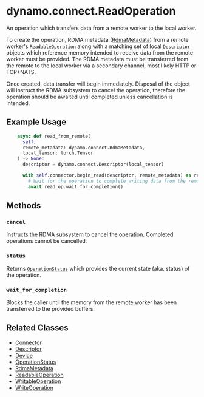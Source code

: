 <!--
SPDX-FileCopyrightText: Copyright (c) 2025 NVIDIA CORPORATION & AFFILIATES. All rights reserved.
SPDX-License-Identifier: Apache-2.0

Licensed under the Apache License, Version 2.0 (the "License");
you may not use this file except in compliance with the License.
You may obtain a copy of the License at

http://www.apache.org/licenses/LICENSE-2.0

Unless required by applicable law or agreed to in writing, software
distributed under the License is distributed on an "AS IS" BASIS,
WITHOUT WARRANTIES OR CONDITIONS OF ANY KIND, either express or implied.
See the License for the specific language governing permissions and
limitations under the License.
-->

# dynamo.connect.ReadOperation

An operation which transfers data from a remote worker to the local worker.

To create the operation, RDMA metadata ([RdmaMetadata](rdma_metadata.md)) from a remote worker's [`ReadableOperation`](readable_operation.md)
along with a matching set of local [`Descriptor`](descriptor.md) objects which reference memory intended to receive data from the remote worker must be provided.
The RDMA metadata must be transferred from the remote to the local worker via a secondary channel, most likely HTTP or TCP+NATS.

Once created, data transfer will begin immediately.
Disposal of the object will instruct the RDMA subsystem to cancel the operation,
therefore the operation should be awaited until completed unless cancellation is intended.


## Example Usage

```python
    async def read_from_remote(
      self,
      remote_metadata: dynamo.connect.RdmaMetadata,
      local_tensor: torch.Tensor
    ) -> None:
      descriptor = dynamo.connect.Descriptor(local_tensor)

      with self.connector.begin_read(descriptor, remote_metadata) as read_op:
        # Wait for the operation to complete writing data from the remote worker to local_tensor.
        await read_op.wait_for_completion()
```


## Methods

### `cancel`

Instructs the RDMA subsystem to cancel the operation.
Completed operations cannot be cancelled.

### `status`

Returns [`OperationStatus`](operation_status.md) which provides the current state (aka. status) of the operation.

### `wait_for_completion`

Blocks the caller until the memory from the remote worker has been transferred to the provided buffers.


## Related Classes

  - [Connector](connector.md)
  - [Descriptor](descriptor.md)
  - [Device](device.md)
  - [OperationStatus](operation_status.md)
  - [RdmaMetadata](rdma_metadata.md)
  - [ReadableOperation](readable_operation.md)
  - [WritableOperation](writable_operation.md)
  - [WriteOperation](write_operation.md)

